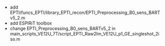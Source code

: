 - add EPTI/funcs_EPTI/library_EPTI_recon/EPTI_Preprocessing_B0_sens_BARTv5_2.m
- add ESPIRiT toolbox
- change EPTI_Preprocessing_B0_sens_BARTv5_2 in main_scripts_VE12U_7T/script_EPTI_Raw2Im_VE12U_p1_GE_singleshot_2iso.m

